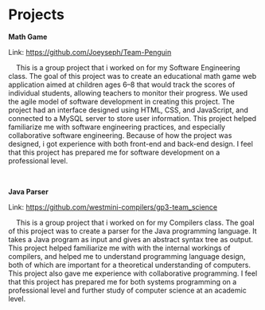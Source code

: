 # Projects

**Math Game**

Link: https://github.com/Joeyseph/Team-Penguin

&nbsp;&nbsp;&nbsp;&nbsp;This is a group project that i worked on for my Software Engineering class. The goal of this project was to create an educational math game web application aimed at children ages 6–8 that would track the scores of individual students, allowing teachers to monitor their progress. We used the agile model of software development in creating this project. The project had an interface designed using HTML, CSS, and JavaScript, and connected to a MySQL server to store user information. This project helped familiarize me with software engineering practices, and especially collaborative software engineering. Because of how the project was designed, i got experience with both front-end and back-end design. I feel that this project has prepared me for software development on a professional level.

&nbsp;

**Java Parser**

Link: https://github.com/westmini-compilers/gp3-team_science

&nbsp;&nbsp;&nbsp;&nbsp;This is a group project that i worked on for my Compilers class. The goal of this project was to create a parser for the Java programming language. It takes a Java program as input and gives an abstract syntax tree as output. This project helped familiarize me with with the internal workings of compilers, and helped me to understand programming language design, both of which are important for a theoretical understanding of computers. This project also gave me experience with collaborative programming. I feel that this project has prepared me for both systems programming on a professional level and further study of computer science at an academic level.
